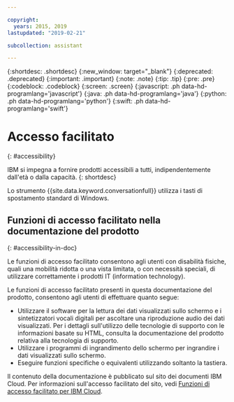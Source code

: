 ```yaml
---

copyright:
  years: 2015, 2019
lastupdated: "2019-02-21"

subcollection: assistant

---
```


{:shortdesc: .shortdesc}
{:new_window: target="_blank"}
{:deprecated: .deprecated}
{:important: .important}
{:note: .note}
{:tip: .tip}
{:pre: .pre}
{:codeblock: .codeblock}
{:screen: .screen}
{:javascript: .ph data-hd-programlang='javascript'}
{:java: .ph data-hd-programlang='java'}
{:python: .ph data-hd-programlang='python'}
{:swift: .ph data-hd-programlang='swift'}

# Accesso facilitato
{: #accessibility}

IBM si impegna a fornire prodotti accessibili a tutti, indipendentemente dall'età o dalla capacità.
{: shortdesc}

Lo strumento {{site.data.keyword.conversationfull}} utilizza i tasti di spostamento standard di Windows. 

## Funzioni di accesso facilitato nella documentazione del prodotto
{: #accessibility-in-doc}

Le funzioni di accesso facilitato consentono agli utenti con disabilità fisiche, quali una mobilità ridotta o una vista limitata, o con necessità speciali, di utilizzare correttamente i prodotti IT (information technology). 

Le funzioni di accesso facilitato presenti in questa documentazione del prodotto, consentono agli utenti di effettuare quanto segue: 

- Utilizzare il software per la lettura dei dati visualizzati sullo schermo e i sintetizzatori vocali digitali per ascoltare una riproduzione audio dei dati visualizzati. Per i dettagli sull'utilizzo delle tecnologie di supporto con le informazioni basate su HTML, consulta la documentazione del prodotto relativa alla tecnologia di supporto. 
- Utilizzare i programmi di ingrandimento dello schermo per ingrandire i dati visualizzati sullo schermo. 
- Eseguire funzioni specifiche o equivalenti utilizzando soltanto la tastiera. 

Il contenuto della documentazione è pubblicato sul sito dei documenti IBM Cloud. Per informazioni sull'accesso facilitato del sito, vedi [Funzioni di accesso facilitato per IBM Cloud](/docs/overview/accessibility?topic=overview-accessibility-platform).
